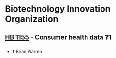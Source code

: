 # Biotechnology Innovation Organization

## [HB 1155](/bill/2023-24/hb/1155/) - Consumer health data   ❓1
* ❓ Brian Warren